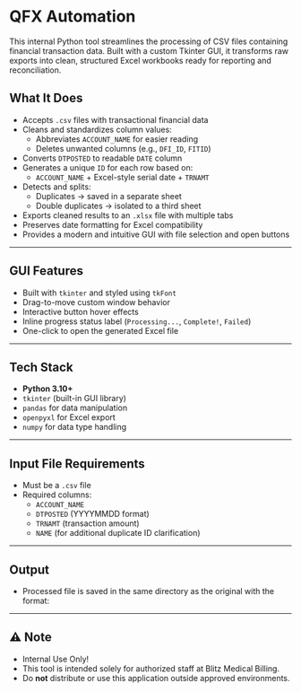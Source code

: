 # QFX Automation

This internal Python tool streamlines the processing of CSV files containing financial transaction data. Built with a custom Tkinter GUI, it transforms raw exports into clean, structured Excel workbooks ready for reporting and reconciliation.

## What It Does

- Accepts `.csv` files with transactional financial data
- Cleans and standardizes column values:
  - Abbreviates `ACCOUNT_NAME` for easier reading
  - Deletes unwanted columns (e.g., `DFI_ID`, `FITID`)
- Converts `DTPOSTED` to readable `DATE` column
- Generates a unique `ID` for each row based on:
  - `ACCOUNT_NAME` + Excel-style serial date + `TRNAMT`
- Detects and splits:
  - Duplicates → saved in a separate sheet
  - Double duplicates → isolated to a third sheet
- Exports cleaned results to an `.xlsx` file with multiple tabs
- Preserves date formatting for Excel compatibility
- Provides a modern and intuitive GUI with file selection and open buttons

---

## GUI Features

- Built with `tkinter` and styled using `tkFont`
- Drag-to-move custom window behavior
- Interactive button hover effects
- Inline progress status label (`Processing...`, `Complete!`, `Failed`)
- One-click to open the generated Excel file

---

## Tech Stack

- **Python 3.10+**
- `tkinter` (built-in GUI library)
- `pandas` for data manipulation
- `openpyxl` for Excel export
- `numpy` for data type handling

---

## Input File Requirements

- Must be a `.csv` file
- Required columns:
  - `ACCOUNT_NAME`
  - `DTPOSTED` (YYYYMMDD format)
  - `TRNAMT` (transaction amount)
  - `NAME` (for additional duplicate ID clarification)

---

## Output

- Processed file is saved in the same directory as the original with the format:


---

## ⚠️ Note
- Internal Use Only!
- This tool is intended solely for authorized staff at Blitz Medical Billing. 
- Do **not** distribute or use this application outside approved environments.